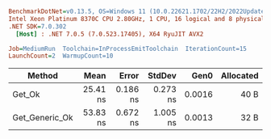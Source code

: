 ``` ini

BenchmarkDotNet=v0.13.5, OS=Windows 11 (10.0.22621.1702/22H2/2022Update/SunValley2), VM=Hyper-V
Intel Xeon Platinum 8370C CPU 2.80GHz, 1 CPU, 16 logical and 8 physical cores
.NET SDK=7.0.302
  [Host] : .NET 7.0.5 (7.0.523.17405), X64 RyuJIT AVX2

Job=MediumRun  Toolchain=InProcessEmitToolchain  IterationCount=15  
LaunchCount=2  WarmupCount=10  

```
|         Method |     Mean |    Error |   StdDev |   Gen0 | Allocated |
|--------------- |---------:|---------:|---------:|-------:|----------:|
|         Get_Ok | 25.41 ns | 0.186 ns | 0.273 ns | 0.0016 |      40 B |
| Get_Generic_Ok | 53.83 ns | 0.672 ns | 1.005 ns | 0.0013 |      32 B |
